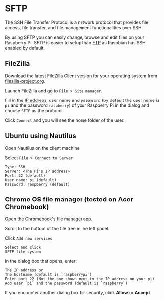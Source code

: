 # SFTP

The SSH File Transfer Protocol is a network protocol that provides file access, file transfer, and file management functionalities over SSH.

By using SFTP you can easily change, browse and edit files on your Raspberry Pi. SFTP is easier to setup than [FTP](../ftp.md) as Raspbian has SSH enabled by default.

## FileZilla

Download the latest FileZilla Client version for your operating system from [filezilla-project.org](https://filezilla-project.org/).

Launch FileZilla and go to `File > Site manager`.

Fill in the [IP address](../ip-address.md), user name and password (by default the user name is `pi` and the password `raspberry`) of your Raspberry Pi in the dialog and choose `SFTP` as the protocol.

Click `Connect` and you will see the home folder of the user.

## Ubuntu using Nautilus

Open Nautilus on the client machine

Select `File > Connect to Server`

```
Type: SSH
Server: <The Pi's IP address>
Port: 22 (default)
User name: pi (default)
Password: raspberry (default)
```
## Chrome OS file manager (tested on Acer Chromebook)

Open the Chromebook's file manager app.

Scroll to the bottom of the file tree in the left panel.

Click `Add new services`

```
Select and click
SFTP file system
```

In the dialog box that opens, enter:

```
The IP address or
The hostname (default is `raspberrypi`)
Enter port 22 (Not the one shown next to the IP address on your pi)
Add user `pi` and the password (default is `raspberry`)

```
If you encounter another dialog box for security, click **Allow** or **Accept**. 
